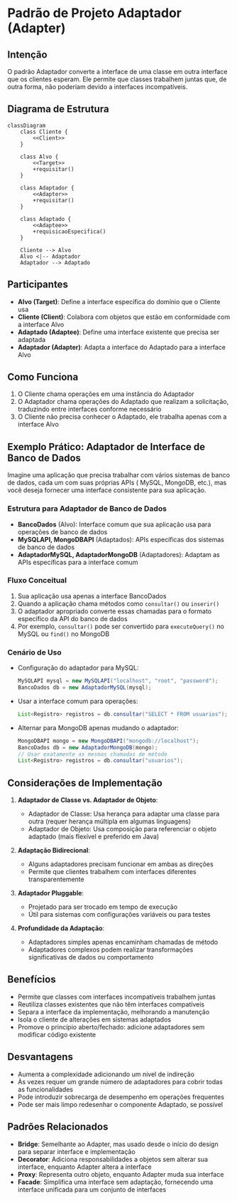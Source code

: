 # Padrão de Projeto Adaptador (Adapter)

## Intenção

O padrão Adaptador converte a interface de uma classe em outra interface que os clientes esperam. Ele permite que
classes trabalhem juntas que, de outra forma, não poderiam devido a interfaces incompatíveis.

## Diagrama de Estrutura

```mermaid
classDiagram
    class Cliente {
        <<Client>>
    }

    class Alvo {
        <<Target>>
        +requisitar()
    }

    class Adaptador {
        <<Adapter>>
        +requisitar()
    }

    class Adaptado {
        <<Adaptee>>
        +requisicaoEspecifica()
    }

    Cliente --> Alvo
    Alvo <|-- Adaptador
    Adaptador --> Adaptado
```

## Participantes

- **Alvo (Target)**: Define a interface específica do domínio que o Cliente usa
- **Cliente (Client)**: Colabora com objetos que estão em conformidade com a interface Alvo
- **Adaptado (Adaptee)**: Define uma interface existente que precisa ser adaptada
- **Adaptador (Adapter)**: Adapta a interface do Adaptado para a interface Alvo

## Como Funciona

1. O Cliente chama operações em uma instância do Adaptador
2. O Adaptador chama operações do Adaptado que realizam a solicitação, traduzindo entre interfaces conforme necessário
3. O Cliente não precisa conhecer o Adaptado, ele trabalha apenas com a interface Alvo

## Exemplo Prático: Adaptador de Interface de Banco de Dados

Imagine uma aplicação que precisa trabalhar com vários sistemas de banco de dados, cada um com suas próprias APIs (
MySQL, MongoDB, etc.), mas você deseja fornecer uma interface consistente para sua aplicação.

### Estrutura para Adaptador de Banco de Dados

- **BancoDados** (Alvo): Interface comum que sua aplicação usa para operações de banco de dados
- **MySQLAPI, MongoDBAPI** (Adaptados): APIs específicas dos sistemas de banco de dados
- **AdaptadorMySQL, AdaptadorMongoDB** (Adaptadores): Adaptam as APIs específicas para a interface comum

### Fluxo Conceitual

1. Sua aplicação usa apenas a interface BancoDados
2. Quando a aplicação chama métodos como `consultar()` ou `inserir()`
3. O adaptador apropriado converte essas chamadas para o formato específico da API do banco de dados
4. Por exemplo, `consultar()` pode ser convertido para `executeQuery()` no MySQL ou `find()` no MongoDB

### Cenário de Uso

- Configuração do adaptador para MySQL:
  ```java
  MySQLAPI mysql = new MySQLAPI("localhost", "root", "password");
  BancoDados db = new AdaptadorMySQL(mysql);
  ```
- Usar a interface comum para operações:
  ```java
  List<Registro> registros = db.consultar("SELECT * FROM usuarios");
  ```
- Alternar para MongoDB apenas mudando o adaptador:
  ```java
  MongoDBAPI mongo = new MongoDBAPI("mongodb://localhost");
  BancoDados db = new AdaptadorMongoDB(mongo);
  // Usar exatamente as mesmas chamadas de método
  List<Registro> registros = db.consultar("usuarios");
  ```

## Considerações de Implementação

1. **Adaptador de Classe vs. Adaptador de Objeto**:
    - Adaptador de Classe: Usa herança para adaptar uma classe para outra (requer herança múltipla em algumas
      linguagens)
    - Adaptador de Objeto: Usa composição para referenciar o objeto adaptado (mais flexível e preferido em Java)

2. **Adaptação Bidirecional**:
    - Alguns adaptadores precisam funcionar em ambas as direções
    - Permite que clientes trabalhem com interfaces diferentes transparentemente

3. **Adaptador Pluggable**:
    - Projetado para ser trocado em tempo de execução
    - Útil para sistemas com configurações variáveis ou para testes

4. **Profundidade da Adaptação**:
    - Adaptadores simples apenas encaminham chamadas de método
    - Adaptadores complexos podem realizar transformações significativas de dados ou comportamento

## Benefícios

- Permite que classes com interfaces incompatíveis trabalhem juntas
- Reutiliza classes existentes que não têm interfaces compatíveis
- Separa a interface da implementação, melhorando a manutenção
- Isola o cliente de alterações em sistemas adaptados
- Promove o princípio aberto/fechado: adicione adaptadores sem modificar código existente

## Desvantagens

- Aumenta a complexidade adicionando um nível de indireção
- Às vezes requer um grande número de adaptadores para cobrir todas as funcionalidades
- Pode introduzir sobrecarga de desempenho em operações frequentes
- Pode ser mais limpo redesenhar o componente Adaptado, se possível

## Padrões Relacionados

- **Bridge**: Semelhante ao Adapter, mas usado desde o início do design para separar interface e implementação
- **Decorator**: Adiciona responsabilidades a objetos sem alterar sua interface, enquanto Adapter altera a interface
- **Proxy**: Representa outro objeto, enquanto Adapter muda sua interface
- **Facade**: Simplifica uma interface sem adaptação, fornecendo uma interface unificada para um conjunto de interfaces
